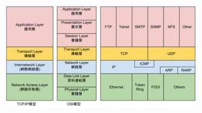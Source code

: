  
 ![image](https://github.com/lxuan2613/-Introduction-to-Computer/blob/main/TCP-IP%E6%A8%A1%E5%9E%8B%20(2).png)
 

